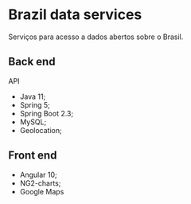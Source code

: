 # Brazil data services

Serviços para acesso a dados abertos sobre o Brasil.

## Back end

API

* Java 11;
* Spring 5;
* Spring Boot 2.3;
* MySQL;
* Geolocation;

## Front end

* Angular 10;
* NG2-charts;
* Google Maps
